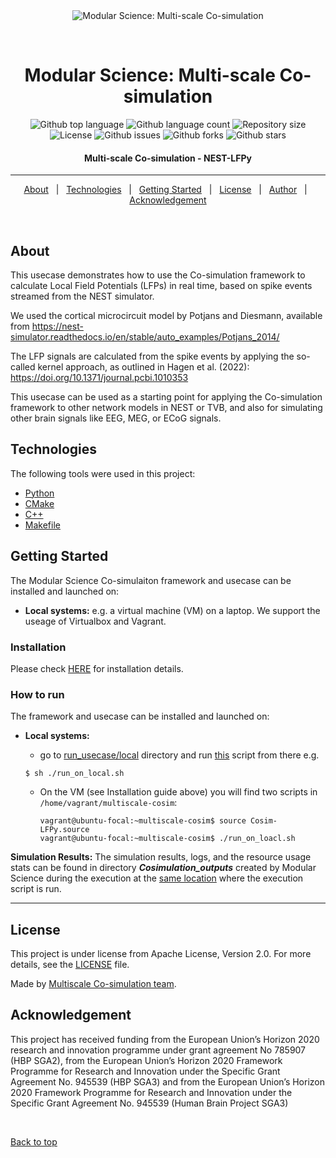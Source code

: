 <div align="center" id="top"> 
  <img src="../../../misc/logo.jpg" alt="Modular Science: Multi-scale Co-simulation" />

  &#xa0;
</div>

<h1 align="center">Modular Science: Multi-scale Co-simulation</h1>

<p align="center">
  <img alt="Github top language" src="https://img.shields.io/github/languages/top/multiscale-cosim/TVB-NEST-usecase1?color=56BEB8" />

  <img alt="Github language count" src="https://img.shields.io/github/languages/count/multiscale-cosim/TVB-NEST-usecase1?color=56BEB8" />

  <img alt="Repository size" src="https://img.shields.io/github/repo-size/multiscale-cosim/TVB-NEST-usecase1?color=56BEB8" />

  <img alt="License" src="https://img.shields.io/github/license/multiscale-cosim/TVB-NEST-usecase1?color=56BEB8" />

  <img alt="Github issues" src="https://img.shields.io/github/issues/multiscale-cosim/TVB-NEST-usecase1?color=56BEB8" />

  <img alt="Github forks" src="https://img.shields.io/github/forks/multiscale-cosim/TVB-NEST-usecase1?color=56BEB8" />

  <img alt="Github stars" src="https://img.shields.io/github/stars/multiscale-cosim/TVB-NEST-usecase1?color=56BEB8" />
</p>

<h4 align="center"> 
	Multi-scale Co-simulation - NEST-LFPy
</h4> 

<hr>

<p align="center">
  <a href="#dart-about">About</a> &#xa0; | &#xa0; 
  <a href="#rocket-technologies">Technologies</a> &#xa0; | &#xa0;
  <a href="#checkered_flag-starting">Getting Started</a> &#xa0; | &#xa0;
  <a href="#memo-license">License</a> &#xa0; | &#xa0;
  <a href="https://github.com/multiscale-cosim" target="_blank">Author</a> &#xa0; | &#xa0;
  <a href="https://github.com/multiscale-cosim" target="_blank">Acknowledgement</a>
</p>

<br>

## About ##

This usecase demonstrates how to use the Co-simulation framework to calculate Local Field Potentials (LFPs) in real time, based on spike events streamed from the NEST simulator. 

We used the cortical microcircuit model by Potjans and Diesmann, available from
https://nest-simulator.readthedocs.io/en/stable/auto_examples/Potjans_2014/

The LFP signals are calculated from the spike events by applying the so-called kernel approach, as outlined in Hagen et al. (2022):
https://doi.org/10.1371/journal.pcbi.1010353

This usecase can be used as a starting point for applying the Co-simulation framework to other network models in NEST or TVB, and also for simulating other brain signals like EEG, MEG, or ECoG signals.   

## Technologies ##

The following tools were used in this project:

- [Python](https://www.python.org/)
- [CMake](https://cmake.org/)
- [C++](https://isocpp.org/)
- [Makefile](https://www.gnu.org/software/make/manual/make.html)

## Getting Started ##

The Modular Science Co-simulaiton framework and usecase can be installed and launched on:
- **Local systems:** e.g. a virtual machine (VM) on a laptop. We support the useage of Virtualbox and Vagrant.
<!-- - **HPC systems:** currently supported on the [JUWELS](https://apps.fz-juelich.de/jsc/hps/juwels/index.html) and [JUSUF](https://apps.fz-juelich.de/jsc/hps/jusuf/index.html) clusters at the Jülich Supercomputing Centre.

The intended platform to deploy the MSC framework with this co-simulation usecase are HPC systems.
They allow independant scaling of the components and efficient simulations. Deploying it on a laptop aids testing and development. -->

### Installation ###

Please check [HERE](https://github.com/multiscale-cosim/Cosim-LFPy/tree/main/INSTALL.md) for installation details.


### How to run ###
 
 The framework and usecase can be installed and launched on:
- **Local systems:**
  - go to [run_usecase/local](https://github.com/multiscale-cosim/Cosim-LFPy/tree/main/run_usecase/local) directory and run [this](https://github.com/multiscale-cosim/Cosim-LFPy/blob/main/run_usecase/local/run_on_local.sh) script from there e.g.

  ```
  $ sh ./run_on_local.sh
  ```
  - On the VM (see Installation guide above) you will find two scripts in `/home/vagrant/multiscale-cosim`:
    ```
    vagrant@ubuntu-focal:~multiscale-cosim$ source Cosim-LFPy.source
    vagrant@ubuntu-focal:~multiscale-cosim$ ./run_on_loacl.sh
    ```

<!-- - **HPC systems:** To execute the usecase on HPC systems, go to [run_usecase/hpc](https://github.com/multiscale-cosim/TVB-NEST-usecase1/tree/hpc/run_usecase/hpc) directory. The usecase can be deployed and executed within an interactive session or could also be submitted as a SLURM job. 

  - Interactive session: first allocate the required resources by specifying the cluster partition and account e.g:
    ```
    $ salloc --partition=<partition> --nodes=2 --account=<account>
    ```
    Then, run [this](https://github.com/multiscale-cosim/TVB-NEST-usecase1/blob/hpc/run_usecase/hpc/cosim_launch_hpc_sbatch.sh) script from there e.g.:

    ```
    $ sh ./cosim_launch_hpc_sbatch.sh
    ```

  - SLURM job: To submit the usecase as a slurm job, run [this](https://github.com/multiscale-cosim/TVB-NEST-usecase1/blob/hpc/run_usecase/hpc/run_usecase_sbatch.sh) script e.g.:

    ```
    $ sh ./run_usecase_sbatch.sh
    ```

    **NOTE** It will create a directory named as _slurm_logs_ at the [same location](https://github.com/multiscale-cosim/TVB-NEST-usecase1/tree/hpc/run_usecase/hpc) where the execution script is run, to capture the outputs and errors from the SLURM. -->

  **Simulation Results:** The simulation results, logs, and the resource usage stats can be found in directory ***Cosimulation_outputs*** created by Modular Science during the execution at the [same location](https://github.com/multiscale-cosim/Cosim-LFPy/tree/main/run_usecase/local) where the execution script is run.
-- --

## License ##

This project is under license from Apache License, Version 2.0. For more details, see the [LICENSE](LICENSE) file.


Made by <a href="https://github.com/multiscale-cosim" target="_blank">Multiscale Co-simulation team</a>.

## Acknowledgement ##

This project has received funding from the European Union’s Horizon 2020 research and innovation
programme under grant agreement No 785907 (HBP SGA2), from the European Union’s Horizon
2020 Framework Programme for Research and Innovation under the Specific Grant Agreement No.
945539 (HBP SGA3) and from the European Union’s Horizon 2020 Framework Programme for
Research and Innovation under the Specific Grant Agreement No. 945539 (Human Brain Project
SGA3)


&#xa0;

<a href="#top">Back to top</a>
